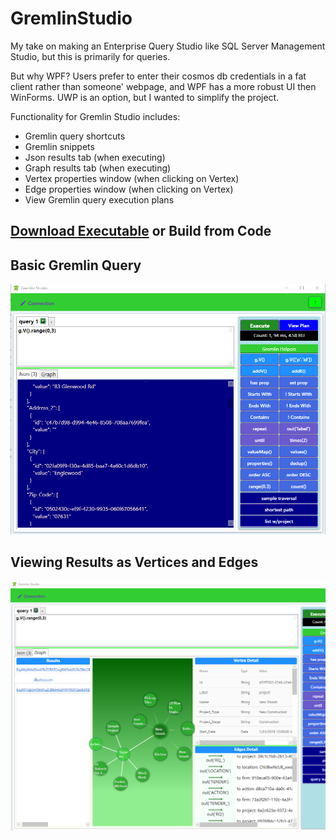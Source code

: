 # GremlinStudio
My take on making an Enterprise Query Studio like SQL Server Management Studio, but this is primarily for queries.

But why WPF?  Users prefer to enter their cosmos db credentials in a fat client rather than someone' webpage, and WPF has a more robust UI then WinForms.  UWP is an option, but I wanted to simplify the project.

Functionality for Gremlin Studio includes:
- Gremlin query shortcuts
- Gremlin snippets
- Json results tab (when executing)
- Graph results tab (when executing)
- Vertex properties window (when clicking on Vertex)
- Edge properties window (when clicking on Vertex)
- View Gremlin query execution plans

## [Download Executable](https://gremlineditor.azurewebsites.net) or Build from Code

## Basic Gremlin Query
![](res/screenshotMain.png)

## Viewing Results as Vertices and Edges
![](res/screenshotGraph.png)
